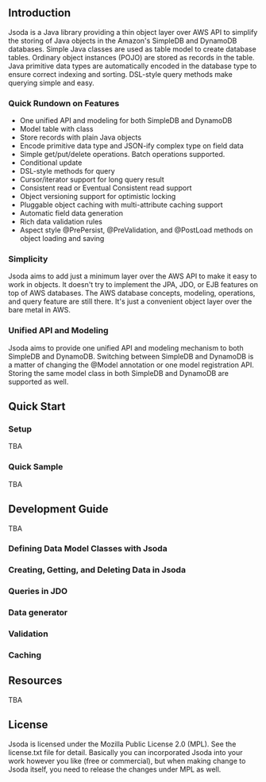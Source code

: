 

## Introduction

Jsoda is a Java library providing a thin object layer over AWS API to
simplify the storing of Java objects in the Amazon's SimpleDB and DynamoDB
databases.  Simple Java classes are used as table model to create database
tables.  Ordinary object instances (POJO) are stored as records in the
table.  Java primitive data types are automatically encoded in the database
type to ensure correct indexing and sorting.  DSL-style query methods make
querying simple and easy.

### Quick Rundown on Features

- One unified API and modeling for both SimpleDB and DynamoDB
- Model table with class
- Store records with plain Java objects
- Encode primitive data type and JSON-ify complex type on field data
- Simple get/put/delete operations.  Batch operations supported.
- Conditional update
- DSL-style methods for query
- Cursor/iterator support for long query result
- Consistent read or Eventual Consistent read support
- Object versioning support for optimistic locking
- Pluggable object caching with multi-attribute caching support
- Automatic field data generation
- Rich data validation rules
- Aspect style @PrePersist, @PreValidation, and @PostLoad methods on object
  loading and saving

### Simplicity

Jsoda aims to add just a minimum layer over the AWS API to make it easy to
work in objects.  It doesn't try to implement the JPA, JDO, or EJB features
on top of AWS databases.  The AWS database concepts, modeling, operations,
and query feature are still there.  It's just a convenient object layer over
the bare metal in AWS.

### Unified API and Modeling

Jsoda aims to provide one unified API and modeling mechanism to both
SimpleDB and DynamoDB.  Switching between SimpleDB and DynamoDB is a matter
of changing the @Model annotation or one model registration API.  Storing
the same model class in both SimpleDB and DynamoDB are supported as well.


## Quick Start

### Setup

TBA

### Quick Sample

TBA


## Development Guide

TBA

### Defining Data Model Classes with Jsoda

### Creating, Getting, and Deleting Data in Jsoda

### Queries in JDO

### Data generator

### Validation

### Caching



## Resources

TBA

## License

Jsoda is licensed under the Mozilla Public License 2.0 (MPL).  See the
license.txt file for detail.  Basically you can incorporated Jsoda into your
work however you like (free or commercial), but when making change to Jsoda
itself, you need to release the changes under MPL as well.

